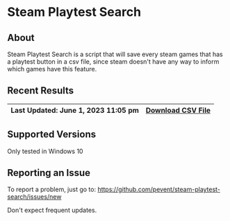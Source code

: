 # Steam Playtest Search
## About

Steam Playtest Search is a script that will save every steam games that has a playtest button in a csv file,
since steam doesn't have any way to inform which games have this feature.

## Recent Results

| Last Updated: June 1, 2023 11:05 pm |[Download CSV File](./export/playtest_appid.csv)|
|-------------------------------------|--------------------|


## Supported Versions

Only tested in Windows 10

## Reporting an Issue
 
To report a problem, just go to:
https://github.com/pevent/steam-playtest-search/issues/new

Don't expect frequent updates.
